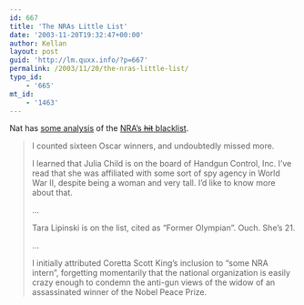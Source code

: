 ```yaml
---
id: 667
title: 'The NRAs Little List'
date: '2003-11-20T19:32:47+00:00'
author: Kellan
layout: post
guid: 'http://lm.quxx.info/?p=667'
permalink: /2003/11/20/the-nras-little-list/
typo_id:
    - '665'
mt_id:
    - '1463'
---
```


Nat has [some analysis](http://bumppo.net/archives/2003/11/index.html) of the [NRA’s <strike>hit</strike> blacklist](http://www.nraila.org/Issues/FactSheets/Read.aspx?ID=15).

> I counted sixteen Oscar winners, and undoubtedly missed more.
> 
> I learned that Julia Child is on the board of Handgun Control, Inc. I’ve read that she was affiliated with some sort of spy agency in World War II, despite being a woman and very tall. I’d like to know more about that.
> 
> …
> 
> Tara Lipinski is on the list, cited as “Former Olympian”. Ouch. She’s 21.
> 
> …
> 
> I initially attributed Coretta Scott King’s inclusion to “some NRA intern”, forgetting momentarily that the national organization is easily crazy enough to condemn the anti-gun views of the widow of an assassinated winner of the Nobel Peace Prize.